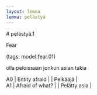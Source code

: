 ```yaml
---
layout: lemma
lemma: pelästyä
---
```


<div class="sense">
# <span class="sensename">pelästyä.1</span>

<span class="description">Fear</span>

(tags: model:fear.01)

<span class="description">olla peloissaan jonkun asian takia</span>

A0 | Entity afraid |   | Pelkääjä |  
A1 | Afraid of what? |   | Pelätty asia |  

</div>


